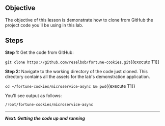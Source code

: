 ## Objective
The objective of this lesson is demonstrate how to clone from GitHub the project code you'll be using in this lab.

## Steps

**Step 1:** Get the code from GitHub:

`git clone https://github.com/reselbob/fortune-cookies.git`{{execute T1}}

**Step 2:** Navigate to the working directory of the code just cloned. This directory contains all the assets for the lab's demonstration application.

`cd ~/fortune-cookies/microservice-async && pwd`{{execute T1}}

You'll see output as follows:

`/root/fortune-cookies/microservice-async`


---

***Next: Getting the code up and running***